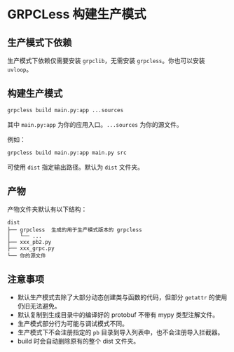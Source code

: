 # GRPCLess 构建生产模式

## 生产模式下依赖

生产模式下依赖仅需要安装 `grpclib`，无需安装 `grpcless`。你也可以安装 `uvloop`。

## 构建生产模式

```bash
grpcless build main.py:app ...sources
```

其中 `main.py:app` 为你的应用入口。`...sources` 为你的源文件。

例如：

```bash
grpcless build main.py:app main.py src
```

可使用 `dist` 指定输出路径。默认为 `dist` 文件夹。

## 产物

产物文件夹默认有以下结构：

```text
dist
├── grpcless  生成的用于生产模式版本的 grpcless
│   └── ...
├── xxx_pb2.py
├── xxx_grpc.py
└── 你的源文件
```

## 注意事项

- 默认生产模式去除了大部分动态创建类与函数的代码，但部分 `getattr` 的使用仍旧无法避免。
- 默认复制到生成目录中的编译好的 protobuf 不带有 mypy 类型注解文件。
- 生产模式部分行为可能与调试模式不同。
- 生产模式下不会注册指定的 `pb` 目录到导入列表中，也不会注册导入拦截器。
- build 时会自动删除原有的整个 dist 文件夹。
